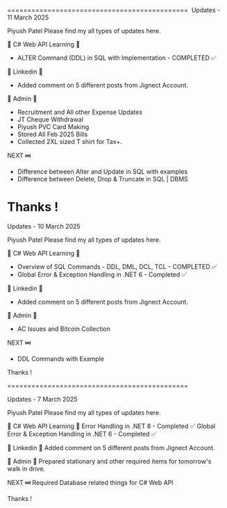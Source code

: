 
=============================================
⁠
Updates - 11 March 2025
 
Piyush Patel Please find my all types of updates here.
 
📌 C# Web API Learning 📌
- ALTER Command (DDL) in SQL with Implementation - COMPLETED ✅

📌 Linkedin 📌
- Added comment on 5 different posts from Jignect Account.
 
📌 Admin 📌
- Recruitment and All other Expense Updates
- JT Cheque Withdrawal
- Piyush PVC Card Making
- Stored All Feb 2025 Bills
- Collected 2XL sized T shirt for Tax+.
 
NEXT ⏭️
- Difference between Alter and Update in SQL with examples
- Difference between Delete, Drop & Truncate in SQL | DBMS


Thanks !
=============================================
Updates - 10 March 2025
 
Piyush Patel Please find my all types of updates here.
 
📌 C# Web API Learning 📌
- Overview of SQL Commands - DDL, DML, DCL, TCL - COMPLETED ✅
- Global Error & Exception Handling in .NET 6 - Completed ✅

📌 Linkedin 📌
- Added comment on 5 different posts from Jignect Account.
 
📌 Admin 📌
- AC Issues and Bitcoin Collection
 
NEXT ⏭️
- DDL Commands with Example


Thanks !

=============================================

Updates - 7 March 2025
 
Piyush Patel Please find my all types of updates here.
 
📌 C# Web API Learning 📌
Error Handling in .NET 8 - Completed ✅
Global Error & Exception Handling in .NET 6 - Completed ✅

📌 Linkedin 📌
Added comment on 5 different posts from Jignect Account.
 
📌 Admin 📌
Prepared stationary and other required items for tomorrow's walk in drive.
 
NEXT ⏭️
Required Database related things for C# Web API
 
Thanks !
 
 